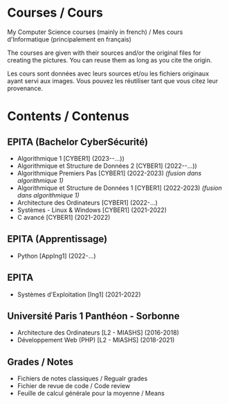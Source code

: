 # Courses / Cours
My Computer Science courses (mainly in french) / Mes cours d'Informatique (principalement en français)

The courses are given with their sources and/or the original files for creating the pictures.
You can reuse them as long as you cite the origin.

Les cours sont données avec leurs sources et/ou les fichiers originaux ayant servi aux images.
Vous pouvez les réutiliser tant que vous citez leur provenance.


# Contents / Contenus

## EPITA (Bachelor CyberSécurité)
- Algorithmique 1 [CYBER1] (2023--...))
- Algorithmique et Structure de Données 2 [CYBER1] (2022--...))
- Algorithmique Premiers Pas [CYBER1] (2022-2023) *(fusion dans algorithmique 1)*
- Algorithmique et Structure de Données 1 [CYBER1] (2022-2023) *(fusion dans algorithmique 1)*
- Architecture des Ordinateurs [CYBER1] (2022-...)
- Systèmes - Linux & Windows [CYBER1] (2021-2022)
- C avancé [CYBER1] (2021-2022)

## EPITA (Apprentissage)
- Python [AppIng1] (2022-...)

## EPITA
- Systèmes d'Exploitation [Ing1] (2021-2022)

## Université Paris 1 Panthéon - Sorbonne
- Architecture des Ordinateurs [L2 - MIASHS] (2016-2018)
- Développement Web (PHP) [L2 - MIASHS] (2018-2021)

## Grades / Notes
- Fichiers de notes classiques / Regualr grades
- Fichier de revue de code / Code review
- Feuille de calcul générale pour la moyenne / Means

